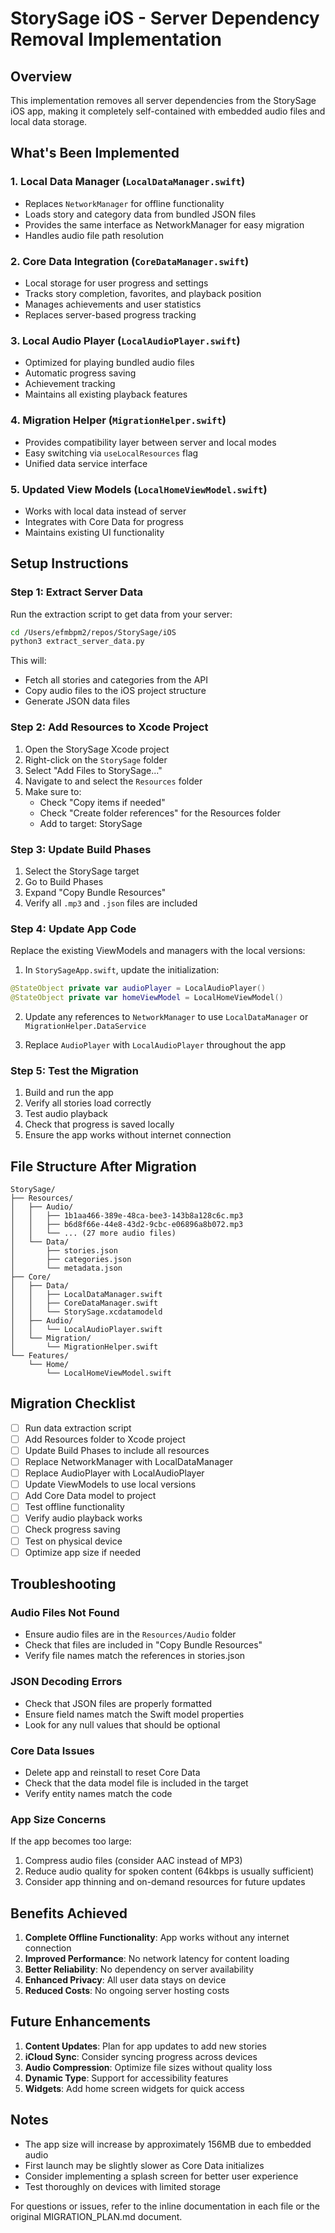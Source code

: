 # StorySage iOS - Server Dependency Removal Implementation

## Overview

This implementation removes all server dependencies from the StorySage iOS app, making it completely self-contained with embedded audio files and local data storage.

## What's Been Implemented

### 1. **Local Data Manager** (`LocalDataManager.swift`)
- Replaces `NetworkManager` for offline functionality
- Loads story and category data from bundled JSON files
- Provides the same interface as NetworkManager for easy migration
- Handles audio file path resolution

### 2. **Core Data Integration** (`CoreDataManager.swift`)
- Local storage for user progress and settings
- Tracks story completion, favorites, and playback position
- Manages achievements and user statistics
- Replaces server-based progress tracking

### 3. **Local Audio Player** (`LocalAudioPlayer.swift`)
- Optimized for playing bundled audio files
- Automatic progress saving
- Achievement tracking
- Maintains all existing playback features

### 4. **Migration Helper** (`MigrationHelper.swift`)
- Provides compatibility layer between server and local modes
- Easy switching via `useLocalResources` flag
- Unified data service interface

### 5. **Updated View Models** (`LocalHomeViewModel.swift`)
- Works with local data instead of server
- Integrates with Core Data for progress
- Maintains existing UI functionality

## Setup Instructions

### Step 1: Extract Server Data

Run the extraction script to get data from your server:

```bash
cd /Users/efmbpm2/repos/StorySage/iOS
python3 extract_server_data.py
```

This will:
- Fetch all stories and categories from the API
- Copy audio files to the iOS project structure
- Generate JSON data files

### Step 2: Add Resources to Xcode Project

1. Open the StorySage Xcode project
2. Right-click on the `StorySage` folder
3. Select "Add Files to StorySage..."
4. Navigate to and select the `Resources` folder
5. Make sure to:
   - Check "Copy items if needed"
   - Check "Create folder references" for the Resources folder
   - Add to target: StorySage

### Step 3: Update Build Phases

1. Select the StorySage target
2. Go to Build Phases
3. Expand "Copy Bundle Resources"
4. Verify all `.mp3` and `.json` files are included

### Step 4: Update App Code

Replace the existing ViewModels and managers with the local versions:

1. In `StorySageApp.swift`, update the initialization:
```swift
@StateObject private var audioPlayer = LocalAudioPlayer()
@StateObject private var homeViewModel = LocalHomeViewModel()
```

2. Update any references to `NetworkManager` to use `LocalDataManager` or `MigrationHelper.DataService`

3. Replace `AudioPlayer` with `LocalAudioPlayer` throughout the app

### Step 5: Test the Migration

1. Build and run the app
2. Verify all stories load correctly
3. Test audio playback
4. Check that progress is saved locally
5. Ensure the app works without internet connection

## File Structure After Migration

```
StorySage/
├── Resources/
│   ├── Audio/
│   │   ├── 1b1aa466-389e-48ca-bee3-143b8a128c6c.mp3
│   │   ├── b6d8f66e-44e8-43d2-9cbc-e06896a8b072.mp3
│   │   └── ... (27 more audio files)
│   └── Data/
│       ├── stories.json
│       ├── categories.json
│       └── metadata.json
├── Core/
│   ├── Data/
│   │   ├── LocalDataManager.swift
│   │   ├── CoreDataManager.swift
│   │   └── StorySage.xcdatamodeld
│   ├── Audio/
│   │   └── LocalAudioPlayer.swift
│   └── Migration/
│       └── MigrationHelper.swift
└── Features/
    └── Home/
        └── LocalHomeViewModel.swift
```

## Migration Checklist

- [ ] Run data extraction script
- [ ] Add Resources folder to Xcode project
- [ ] Update Build Phases to include all resources
- [ ] Replace NetworkManager with LocalDataManager
- [ ] Replace AudioPlayer with LocalAudioPlayer
- [ ] Update ViewModels to use local versions
- [ ] Add Core Data model to project
- [ ] Test offline functionality
- [ ] Verify audio playback works
- [ ] Check progress saving
- [ ] Test on physical device
- [ ] Optimize app size if needed

## Troubleshooting

### Audio Files Not Found
- Ensure audio files are in the `Resources/Audio` folder
- Check that files are included in "Copy Bundle Resources"
- Verify file names match the references in stories.json

### JSON Decoding Errors
- Check that JSON files are properly formatted
- Ensure field names match the Swift model properties
- Look for any null values that should be optional

### Core Data Issues
- Delete app and reinstall to reset Core Data
- Check that the data model file is included in the target
- Verify entity names match the code

### App Size Concerns
If the app becomes too large:
1. Compress audio files (consider AAC instead of MP3)
2. Reduce audio quality for spoken content (64kbps is usually sufficient)
3. Consider app thinning and on-demand resources for future updates

## Benefits Achieved

1. **Complete Offline Functionality**: App works without any internet connection
2. **Improved Performance**: No network latency for content loading
3. **Better Reliability**: No dependency on server availability
4. **Enhanced Privacy**: All user data stays on device
5. **Reduced Costs**: No ongoing server hosting costs

## Future Enhancements

1. **Content Updates**: Plan for app updates to add new stories
2. **iCloud Sync**: Consider syncing progress across devices
3. **Audio Compression**: Optimize file sizes without quality loss
4. **Dynamic Type**: Support for accessibility features
5. **Widgets**: Add home screen widgets for quick access

## Notes

- The app size will increase by approximately 156MB due to embedded audio
- First launch may be slightly slower as Core Data initializes
- Consider implementing a splash screen for better user experience
- Test thoroughly on devices with limited storage

For questions or issues, refer to the inline documentation in each file or the original MIGRATION_PLAN.md document.